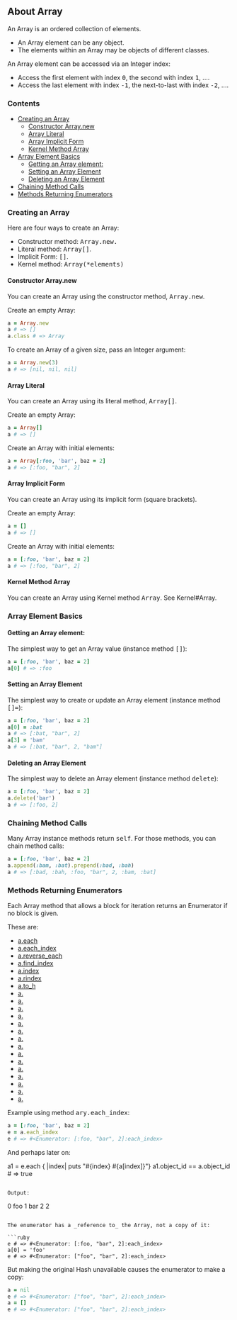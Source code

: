 ## About Array

An Array is an ordered collection of elements.
* An Array element can be any object.
* The elements within an Array may be objects of different classes.

An Array element can be accessed via an Integer index:
* Access the first element with index <tt>0</tt>,
  the second with index <tt>1</tt>, ....
* Access the last element with index <tt>-1</tt>,
  the next-to-last with index <tt>-2</tt>, .... 

### Contents
- [Creating an Array](#creating-an-array)
  - [Constructor Array.new](#constructor-arraynew)
  - [Array Literal](#array-literal)
  - [Array Implicit Form](#array-implicit-form)
  - [Kernel Method Array](#kernel-method-array)
- [Array Element Basics](#array-element-basics)
  - [Getting an Array element:](#getting-an-array-element)
  - [Setting an Array Element](#setting-an-array-element)
  - [Deleting an Array Element](#deleting-an-array-element)
- [Chaining Method Calls](#chaining-method-calls)
- [Methods Returning Enumerators](#methods-returning-enumerators)

### Creating an Array

Here are four ways to create an Array:
* Constructor method: <tt>Array.new.</tt>
* Literal method: <tt>Array[]</tt>.
* Implicit Form: <tt>[]</tt>.
* Kernel method: <tt>Array(*elements)</tt>

#### Constructor Array.new

You can create an Array using the constructor method, <tt>Array.new</tt>.

Create an empty Array:

```ruby
a = Array.new
a # => []
a.class # => Array
```

To create an Array of a given size, pass an Integer argument:

```ruby
a = Array.new(3)
a # => [nil, nil, nil]
```

#### Array Literal

You can create an Array using its literal method, <tt>Array[]</tt>.

Create an empty Array:

```ruby
a = Array[]
a # => []
```

Create an Array with initial elements:

```ruby
a = Array[:foo, 'bar', baz = 2]
a # => [:foo, "bar", 2]
```

#### Array Implicit Form

You can create an Array using its implicit form (square brackets).

Create an empty Array:

```ruby
a = []
a # => []
```

Create an Array with initial elements:

```ruby
a = [:foo, 'bar', baz = 2]
a # => [:foo, "bar", 2]
```

#### Kernel Method Array

You can create an Array using Kernel method <tt>Array</tt>.
See Kernel#Array.

### Array Element Basics

#### Getting an Array element:

The simplest way to get an Array value (instance method <tt>[]</tt>):

```ruby
a = [:foo, 'bar', baz = 2]
a[0] # => :foo
```

#### Setting an Array Element

The simplest way to create or update an Array element (instance method <tt>[]=</tt>):

```ruby
a = [:foo, 'bar', baz = 2]
a[0] = :bat
a # => [:bat, "bar", 2]
a[3] = 'bam'
a # => [:bat, "bar", 2, "bam"]
```

#### Deleting an Array Element

The simplest way to delete an Array element (instance method <tt>delete</tt>):

```ruby
a = [:foo, 'bar', baz = 2]
a.delete('bar') 
a # => [:foo, 2]
```

### Chaining Method Calls

Many Array instance methods return <tt>self</tt>.
For those methods, you can chain method calls:

```ruby
a = [:foo, 'bar', baz = 2]
a.append(:bam, :bat).prepend(:bad, :bah)
a # => [:bad, :bah, :foo, "bar", 2, :bam, :bat]
```

### Methods Returning Enumerators

Each Array method that allows a block for iteration
returns an Enumerator if no block is given.

These are:
* [a.each](../api/markdown.md#each)
* [a.each_index](../api/markdown.md#each_index)
* [a.reverse_each](../api/markdown.md#reverse_each)
* [a.find_index](../api/markdown.md#find_index)
* [a.index](../api/markdown.md#index)
* [a.rindex](../api/markdown.md#rindex)
* [a.to_h](../api/markdown.md#to_h)
* [a.](../api/markdown.md#)
* [a.](../api/markdown.md#)
* [a.](../api/markdown.md#)
* [a.](../api/markdown.md#)
* [a.](../api/markdown.md#)
* [a.](../api/markdown.md#)
* [a.](../api/markdown.md#)
* [a.](../api/markdown.md#)
* [a.](../api/markdown.md#)
* [a.](../api/markdown.md#)
* [a.](../api/markdown.md#)
* [a.](../api/markdown.md#)
* [a.](../api/markdown.md#)
* [a.](../api/markdown.md#)
* [a.](../api/markdown.md#)


Example using method <tt>ary.each_index</tt>:

```ruby
a = [:foo, 'bar', baz = 2]
e = a.each_index
e # => #<Enumerator: [:foo, "bar", 2]:each_index>
```

And perhaps later on:

a1 = e.each { |index|  puts "#{index} #{a[index]}"}
a1.object_id == a.object_id # => true
```

Output:

```
0 foo
1 bar
2 2
```

The enumerator has a _reference to_ the Array, not a copy of it:

```ruby
e # => #<Enumerator: [:foo, "bar", 2]:each_index>
a[0] = 'foo'
e # => #<Enumerator: ["foo", "bar", 2]:each_index>
```

But making the original Hash unavailable causes the enumerator to make a copy:

```ruby
a = nil
e # => #<Enumerator: ["foo", "bar", 2]:each_index>
a = []
e # => #<Enumerator: ["foo", "bar", 2]:each_index>
```
